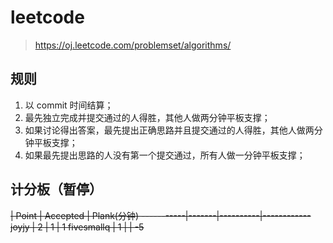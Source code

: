 # leetcode

 > https://oj.leetcode.com/problemset/algorithms/

## 规则

1. 以 commit 时间结算；
2. 最先独立完成并提交通过的人得胜，其他人做两分钟平板支撑；
3. 如果讨论得出答案，最先提出正确思路并且提交通过的人得胜，其他人做两分钟平板支撑；
4. 如果最先提出思路的人没有第一个提交通过，所有人做一分钟平板支撑；

## 计分板（暂停）
<strike>
           | Point | Accepted | Plank(分钟)
-----------|-------|----------|------------
joyjy      | 2     | 1        | 1
fivesmallq | 1     |          | -5
</strike>